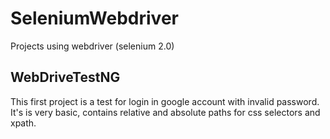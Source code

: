 SeleniumWebdriver
=================
Projects using webdriver (selenium 2.0)

WebDriveTestNG 
--------
This first project is a test for login in google account with invalid password.
It's is very basic, contains relative and absolute paths for css selectors and xpath.
